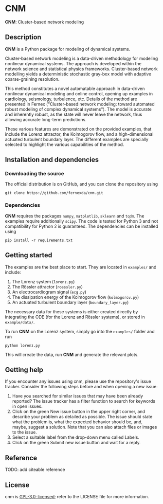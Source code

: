 # CNM

**CNM**: Cluster-based network modeling

## Description
**CNM** is a Python package for modeling of dynamical systems.

Cluster-based network modeling is a data-driven methodology for modeling nonlinear dynamical systems. The approach is developed within the network science and statistical physics frameworks. Cluster-based network modelling yields a deterministic stochastic gray-box model with adaptive coarse-graining resolution.

This method constitutes a novel automatable approach in data-driven nonlinear dynamical modeling and online control, opening up examples in cardiology, seismology, turbulence, etc. Details of the method are presented in Fernex ("Cluster-based network modeling: toward automated
robust modeling of complex dynamical systems"). 
The model is accurate and inherently robust, as the state will never leave the network, thus allowing accurate long-term
predictions.

These various features are demonstrated on the provided examples, that include the Lorenz attractor, the Kolmogorov
flow, and a high-dimensional actuated turbulent boundary layer. The different examples are specially selected to highlight the various capabilities of the method.

## Installation and dependencies

### Downloading the source
The official distribution is on GitHub, and you can clone the repository using
```console
git clone https://github.com/fernexda/cnm.git
```

### Dependencies
**CNM** requires the packages `numpy`, `matplotlib`, `sklearn` and `tqdm`. The examples require additionally `scipy`. The code is tested for Python 3 and not compatibility for Python 2 is guaranteed. The dependencies can be installed using
```console
pip install -r requirements.txt
```

## Getting started
The examples are the best place to start. They are located in `examples/` and include:
1. The Lorenz system (`lorenz.py`)
2. The Rössler attractor (`roessler.py`)
3. An electrocardiogram signal (`ecg.py`)
4. The dissipation energy of the Kolmogorov flow (`kolmogorov.py`)
5. An actuated turbulent boundary layer (`boundary_layer.py`)

The necessary data for these systems is either created directly by integrating the ODE (for the Lorenz and Rössler systems), or stored in `example/data/`.

To run **CNM** on the Lorenz system, simply go into the `examples/` folder and run
```console
python lorenz.py
```
This will create the data, run **CNM** and generate the relevant plots.

## Getting help

If you encounter any issues using cnm, please use the repository's issue tracker. Consider the following steps before and when opening a new issue:

1. Have you searched for similar issues that may have been already reported? The issue tracker has a filter function to search for keywords in open issues.
2. Click on the green New issue button in the upper right corner, and describe your problem as detailed as possible. The issue should state what the problem is, what the expected behavior should be, and, maybe, suggest a solution. Note that you can also attach files or images to the issue.
3. Select a suitable label from the drop-down menu called Labels.
4. Click on the green Submit new issue button and wait for a reply.

## Reference

TODO: add citeable reference

## License

cnm is [GPL-3.0-licensed](https://en.wikipedia.org/wiki/GNU_General_Public_License#Version_3); refer to the LICENSE file for more information.
